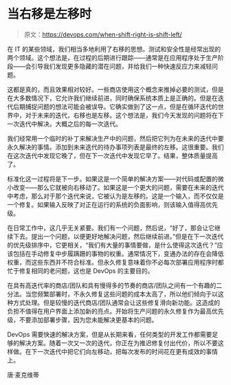 # 当右移是左移时

> 原文：<https://devops.com/when-shift-right-is-shift-left/>

在 IT 的某些领域，我们相当多地利用了右移的思想。测试和安全性是经常出现的两个领域。这个想法是，在过程的后期进行跟踪——通常是在应用程序处于生产阶段——会引导我们发现更多隐藏的潜在问题，并给我们一种快速反应力来减轻问题。

这都是真的，而且效果相对较好。一些商店使用这个概念来推掉必要的测试，但是在大多数情况下，它允许我们继续前进，同时确保系统本质上是正确的。但是在迭代后期捕捉问题的想法可能会被误导。它确实做到了这一点，但是在循环迭代的世界中，对于未来的迭代，右移也是左移。这个想法是，我们今天发现的问题将在下一次迭代中解决。大概之后的每一次迭代。

我们经常用一个临时的补丁来解决生产中的问题，然后把它列为在未来的迭代中要永久解决的事情。添加到未来迭代的待办事项列表是最终的左移。这很重要。我们在这次迭代中发现它晚了，但在下一次迭代中发现它早了。结果，整体质量提高了。

标准化这一过程将是下一步。如果这是一个简单的解决方案——对代码或配置的微小改变——那么它就被向右移动了。如果这是一个更大的问题，需要在未来的迭代中考虑，那么对于那个迭代来说，它被认为是左移的。这是一个输入，而不仅仅是一个修复。如果输入反映了对正在运行的系统的负面影响，则该输入值得高优先级。

在日常工作中，这几乎无关紧要。我们有一个问题，然后说，“好了，那会让它继续下去。提出一个问题，以便更好地解决问题，然后继续前进。”但是在下一次迭代的优先级排序中，它更相关，“我们有大量的事情要做，是什么使得这次迭代？”应该包括在手动修复中步履蹒跚的事物的权重。通常情况下，变通办法的存在会降低权重，而这些东西并不符合标准。但永久修复意味着你不必每次部署应用程序时都忙于修复相同的老问题，这也是 DevOps 的主要目的。

在具有高迭代率的商店/团队和具有慢得多的节奏的商店/团队之间有一个有趣的二分法。当您频繁部署时，不永久修复这些问题的成本太高了，所以他们倾向于以这种方式处理。但是较慢的迭代商店/团队通常会让这些修复滑向新功能。这造成的负担不值得在用户界面上添加新的亮点。开始将生产问题的永久修复作为最高优先级，不要添加部署步骤，因为您未能解决更基本的问题。

DevOps 需要快速的解决方案，但是从长期来看，任何类型的开发工作都需要足够的解决方案。随着一次又一次的迭代，你正在为推迟修复付出代价，所以不要这样做。在下一次迭代中把它们向左移动，把每次发布的时间花在更有成效的事情上。

唐·麦克维蒂